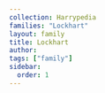 ```yaml
---
collection: Harrypedia
families: "Lockhart"
layout: family
title: Lockhart
author: 
tags: ["family"]
sidebar:
  order: 1
---
```



